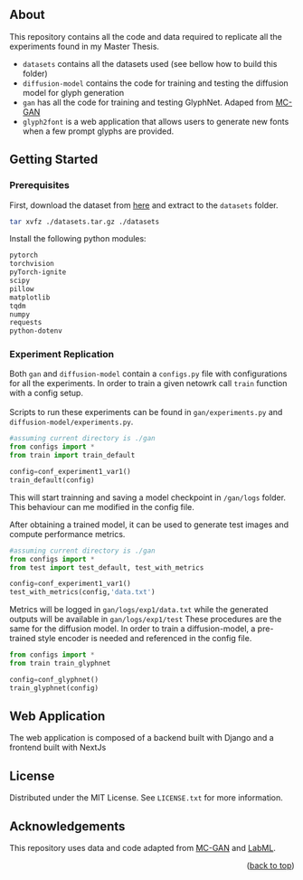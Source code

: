 <a name="readme-top"></a>

<!-- ABOUT -->
## About

This repository contains all the code and data required to replicate all the experiments found in my Master Thesis.
* `datasets` contains all the datasets used (see bellow how to build this folder)
* `diffusion-model` contains the code for training and testing the diffusion model for glyph generation
* `gan` has all the code for training and testing GlyphNet. Adaped from [MC-GAN](https://github.com/zhourunlong/mc-gan)
* `glyph2font` is a web application that allows users to generate new fonts when a few prompt glyphs are provided.


<!-- GETTING STARTED -->
## Getting Started

### Prerequisites
First, download the dataset from [here](https://drive.google.com/file/d/1cFDayTF2Gwh98AU_CYRcEc4oJ9surDUP/view?usp=sharing) and extract to the `datasets` folder.
```sh
tar xvfz ./datasets.tar.gz ./datasets
```

Install the following python modules:
```sh
pytorch
torchvision
pyTorch-ignite
scipy
pillow
matplotlib
tqdm
numpy
requests
python-dotenv
```

### Experiment Replication
Both `gan` and `diffusion-model` contain a `configs.py` file with configurations for all the experiments.
In order to train a given netowrk call `train` function with a config setup. <br></br>
Scripts to run these experiments can be found in `gan/experiments.py` and `diffusion-model/experiments.py`.
```python
#assuming current directory is ./gan
from configs import *
from train import train_default

config=conf_experiment1_var1()
train_default(config)
```
This will start trainning and saving a  model checkpoint in `/gan/logs` folder. This behaviour can me modified in the config file.

After obtaining a trained model, it can be used to generate test images  and compute performance metrics.
```python
#assuming current directory is ./gan
from configs import *
from test import test_default, test_with_metrics

config=conf_experiment1_var1()
test_with_metrics(config,'data.txt')
```
Metrics will be logged in `gan/logs/exp1/data.txt` while the generated outputs will be available in `gan/logs/exp1/test`
These procedures are the same for the diffusion model. In order to train a diffusion-model, a pre-trained style encoder is needed and referenced in the config file.
```python
from configs import *
from train train_glyphnet

config=conf_glyphnet()
train_glyphnet(config)
```

## Web Application
The web application is composed of a backend built with Django and a frontend built with NextJs
<!-- LICENSE -->
## License

Distributed under the MIT License. See `LICENSE.txt` for more information.


## Acknowledgements

This repository uses data and code adapted from [MC-GAN](https://github.com/zhourunlong/mc-gan) and [LabML](https://nn.labml.ai/diffusion/ddpm/index.html).
<p align="right">(<a href="#readme-top">back to top</a>)</p>
